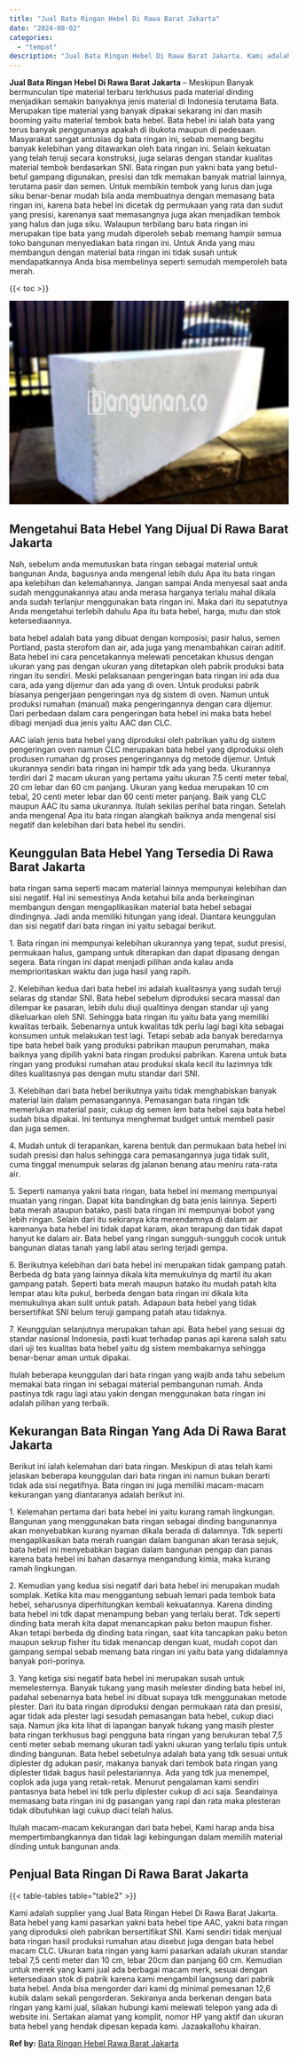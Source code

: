 ```yaml
---
title: "Jual Bata Ringan Hebel Di Rawa Barat Jakarta"
date: "2024-08-02"
categories: 
  - "tempat"
description: "Jual Bata Ringan Hebel Di Rawa Barat Jakarta. Kami adalah supplier yang Jual Bata Ringan Hebel Di Rawa Barat Jakarta. Bata hebel yang kami pasarkan yakni bat..."
---
```


**Jual Bata Ringan Hebel Di Rawa Barat Jakarta** – Meskipun Banyak bermunculan tipe material terbaru terkhusus pada material dinding menjadikan semakin banyaknya jenis material di Indonesia terutama Bata. Merupakan tipe material yang banyak dipakai sekarang ini dan masih booming yaitu material tembok bata hebel. Bata hebel ini ialah bata yang terus banyak penggunanya apakah di ibukota maupun di pedesaan. Masyarakat sangat antusias dg bata ringan ini, sebab memang begitu banyak kelebihan yang ditawarkan oleh bata ringan ini. Selain kekuatan yang telah teruji secara konstruksi, juga selaras dengan standar kualitas material tembok berdasarkan SNI. Bata ringan pun yakni bata yang betul-betul gampang digunakan, presisi dan tdk memakan banyak matrial lainnya, terutama pasir dan semen. Untuk membikin tembok yang lurus dan juga siku benar-benar mudah bila anda membuatnya dengan memasang bata ringan ini, karena bata hebel ini dicetak dg permukaan yang rata dan sudut yang presisi, karenanya saat memasangnya juga akan menjadikan tembok yang halus dan juga siku. Walaupun terbilang baru bata ringan ini merupakan tipe bata yang mudah diperoleh sebab memang hampir semua toko bangunan menyediakan bata ringan ini. Untuk Anda yang mau membangun dengan material bata ringan ini tidak susah untuk mendapatkannya Anda bisa membelinya seperti semudah memperoleh bata merah.

{{< toc >}}

![Jual Bata Ringan Hebel Di Rawa Barat Jakarta](/images/jual-hebel-murah-09.png)

## Mengetahui Bata Hebel Yang Dijual Di Rawa Barat Jakarta

Nah, sebelum anda memutuskan bata ringan sebagai material untuk bangunan Anda, bagusnya anda mengenal lebih dulu Apa itu bata ringan apa kelebihan dan kelemahannya. Jangan sampai Anda menyesal saat anda sudah menggunakannya atau anda merasa harganya terlalu mahal dikala anda sudah terlanjur menggunakan bata ringan ini. Maka dari itu sepatutnya Anda mengetahui terlebih dahulu Apa itu bata hebel, harga, mutu dan stok ketersediaannya.

bata hebel adalah bata yang dibuat dengan komposisi; pasir halus, semen Portland, pasta sterofom dan air, ada juga yang menambahkan cairan aditif. Bata hebel ini cara pencetakannya melewati pencetakan khusus dengan ukuran yang pas dengan ukuran yang ditetapkan oleh pabrik produksi bata ringan itu sendiri. Meski pelaksanaan pengeringan bata ringan ini ada dua cara, ada yang dijemur dan ada yang di oven. Untuk produksi pabrik biasanya pengerjaan pengeringan nya dg sistem di oven. Namun untuk produksi rumahan (manual) maka pengeringannya dengan cara dijemur. Dari perbedaan dalam cara pengeringan bata hebel ini maka bata hebel dibagi menjadi dua jenis yaitu AAC dan CLC.

AAC ialah jenis bata hebel yang diproduksi oleh pabrikan yaitu dg sistem pengeringan oven namun CLC merupakan bata hebel yang diproduksi oleh produsen rumahan dg proses pengeringannya dg metode dijemur. Untuk ukurannya sendiri bata ringan ini hampir tdk ada yang beda. Ukurannya terdiri dari 2 macam ukuran yang pertama yaitu ukuran 7.5 centi meter tebal, 20 cm lebar dan 60 cm panjang. Ukuran yang kedua merupakan 10 cm tebal, 20 centi meter lebar dan 60 centi meter panjang. Baik yang CLC maupun AAC itu sama ukurannya. Itulah sekilas perihal bata ringan. Setelah anda mengenal Apa itu bata ringan alangkah baiknya anda mengenal sisi negatif dan kelebihan dari bata hebel itu sendiri.

## Keunggulan Bata Hebel Yang Tersedia Di Rawa Barat Jakarta

bata ringan sama seperti macam material lainnya mempunyai kelebihan dan sisi negatif. Hal ini semestinya Anda ketahui bila anda berkeinginan membangun dengan mengaplikasikan material bata hebel sebagai dindingnya. Jadi anda memiliki hitungan yang ideal. Diantara keunggulan dan sisi negatif dari bata ringan ini yaitu sebagai berikut.

1\. Bata ringan ini mempunyai kelebihan ukurannya yang tepat, sudut presisi, permukaan halus, gampang untuk diterapkan dan dapat dipasang dengan segera. Bata ringan ini dapat menjadi pilihan anda kalau anda memprioritaskan waktu dan juga hasil yang rapih.

2\. Kelebihan kedua dari bata hebel ini adalah kualitasnya yang sudah teruji selaras dg standar SNI. Bata hebel sebelum diproduksi secara massal dan dilempar ke pasaran, lebih dulu diuji qualitinya dengan standar uji yang dikeluarkan oleh SNI. Sehingga bata ringan itu yaitu bata yang memiliki kwalitas terbaik. Sebenarnya untuk kwalitas tdk perlu lagi bagi kita sebagai konsumen untuk melakukan test lagi. Tetapi sebab ada banyak beredarnya tipe bata hebel baik yang produksi pabrikan maupun perumahan, maka baiknya yang dipilih yakni bata ringan produksi pabrikan. Karena untuk bata ringan yang produksi rumahan atau produksi skala kecil itu lazimnya tdk dites kualitasnya pas dengan mutu standar dari SNI.

3\. Kelebihan dari bata hebel berikutnya yaitu tidak menghabiskan banyak material lain dalam pemasangannya. Pemasangan bata ringan tdk memerlukan material pasir, cukup dg semen lem bata hebel saja bata hebel sudah bisa dipakai. Ini tentunya menghemat budget untuk membeli pasir dan juga semen.

4\. Mudah untuk di terapankan, karena bentuk dan permukaan bata hebel ini sudah presisi dan halus sehingga cara pemasangannya juga tidak sulit, cuma tinggal menumpuk selaras dg jalanan benang atau meniru rata-rata air.

5\. Seperti namanya yakni bata ringan, bata hebel ini memang mempunyai muatan yang ringan. Dapat kita bandingkan dg bata jenis lainnya. Seperti bata merah ataupun batako, pasti bata ringan ini mempunyai bobot yang lebih ringan. Selain dari itu sekiranya kita merendamnya di dalam air karenanya bata hebel ini tidak dapat karam, akan terapung dan tidak dapat hanyut ke dalam air. Bata hebel yang ringan sungguh-sungguh cocok untuk bangunan diatas tanah yang labil atau sering terjadi gempa.

6\. Berikutnya kelebihan dari bata hebel ini merupakan tidak gampang patah. Berbeda dg bata yang lainnya dikala kita memukulnya dg martil itu akan gampang patah. Seperti bata merah maupun batako itu mudah patah kita lempar atau kita pukul, berbeda dengan bata ringan ini dikala kita memukulnya akan sulit untuk patah. Adapaun bata hebel yang tidak bersertifikat SNI belum teruji gampang patah atau tidaknya.

7\. Keunggulan selanjutnya merupakan tahan api. Bata hebel yang sesuai dg standar nasional Indonesia, pasti kuat terhadap panas api karena salah satu dari uji tes kualitas bata hebel yaitu dg sistem membakarnya sehingga benar-benar aman untuk dipakai.

Itulah beberapa keunggulan dari bata ringan yang wajib anda tahu sebelum memakai bata ringan ini sebagai material pembangunan rumah. Anda pastinya tdk ragu lagi atau yakin dengan menggunakan bata ringan ini adalah pilihan yang terbaik.

## Kekurangan Bata Ringan Yang Ada Di Rawa Barat Jakarta

Berikut ini ialah kelemahan dari bata ringan. Meskipun di atas telah kami jelaskan beberapa keunggulan dari bata ringan ini namun bukan berarti tidak ada sisi negatifnya. Bata ringan ini juga memiliki macam-macam kekurangan yang diantaranya adalah berikut ini.

1\. Kelemahan pertama dari bata hebel ini yaitu kurang ramah lingkungan. Bangunan yang menggunakan bata ringan sebagai dinding bangunannya akan menyebabkan kurang nyaman dikala berada di dalamnya. Tdk seperti mengaplikasikan bata merah ruangan dalam bangunan akan terasa sejuk, bata hebel ini menyebabkan bagian dalam bangunan pengap dan panas karena bata hebel ini bahan dasarnya mengandung kimia, maka kurang ramah lingkungan.

2\. Kemudian yang kedua sisi negatif dari bata hebel ini merupakan mudah somplak. Ketika kita mau menggantung sebuah lemari pada tembok bata hebel, seharusnya diperhitungkan kembali kekuatannya. Karena dinding bata hebel ini tdk dapat menampung beban yang terlalu berat. Tdk seperti dinding bata merah kita dapat menancapkan paku beton maupun fisher. Akan tetapi berbeda dg dinding bata ringan, saat kita tancapkan paku beton maupun sekrup fisher itu tidak menancap dengan kuat, mudah copot dan gampang sempal sebab memang bata ringan ini yaitu bata yang didalamnya banyak pori-porinya.

3\. Yang ketiga sisi negatif bata hebel ini merupakan susah untuk memelesternya. Banyak tukang yang masih melester dinding bata hebel ini, padahal sebenarnya bata hebel ini dibuat supaya tdk menggunakan metode plester. Dari itu bata ringan diproduksi dengan permukaan rata dan presisi, agar tidak ada plester lagi sesudah pemasangan bata hebel, cukup diaci saja. Namun jika kita lihat di lapangan banyak tukang yang masih plester bata ringan terkhusus bagi pengguna bata ringan yang berukuran tebal 7,5 centi meter sebab memang ukuran tadi yakni ukuran yang terlalu tipis untuk dinding bangunan. Bata hebel sebetulnya adalah bata yang tdk sesuai untuk diplester dg adukan pasir, makanya banyak dari tembok bata ringan yang diplester tidak bagus hasil pelestariannya. Ada yang tdk jua menempel, coplok ada juga yang retak-retak. Menurut pengalaman kami sendiri pantasnya bata hebel ini tdk perlu diplester cukup di aci saja. Seandainya memasang bata ringan ini dg pasangan yang rapi dan rata maka plesteran tidak dibutuhkan lagi cukup diaci telah halus.

Itulah macam-macam kekurangan dari bata hebel, Kami harap anda bisa mempertimbangkannya dan tidak lagi kebingungan dalam memilih material dinding untuk bangunan anda.

## Penjual Bata Ringan Di Rawa Barat Jakarta

{{< table-tables table="table2" >}}

Kami adalah supplier yang Jual Bata Ringan Hebel Di Rawa Barat Jakarta. Bata hebel yang kami pasarkan yakni bata hebel tipe AAC, yakni bata ringan yang diproduksi oleh pabrikan bersertifikat SNI. Kami sendiri tidak menjual bata ringan hasil produksi rumahan atau disebut juga dengan bata hebel macam CLC. Ukuran bata ringan yang kami pasarkan adalah ukuran standar tebal 7,5 centi meter dan 10 cm, lebar 20cm dan panjang 60 cm. Kemudian untuk merek yang kami jual ada berbagai macam merk, sesuai dengan ketersediaan stok di pabrik karena kami mengambil langsung dari pabrik bata hebel. Anda bisa mengorder dari kami dg minimal pemesanan 12,6 kubik dalam sekali pengorderan. Sekiranya anda berkenan dengan bata ringan yang kami jual, silakan hubungi kami melewati telepon yang ada di website ini. Sertakan alamat yang komplit, nomor HP yang aktif dan ukuran bata hebel yang hendak dipesan kepada kami. Jazaakallohu khairan.

**Ref by:** [Bata Ringan Hebel Rawa Barat Jakarta](https://id.wikipedia.org/wiki/Bata)
